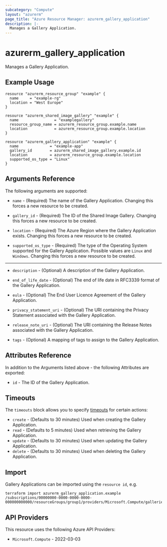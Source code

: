 ```yaml
---
subcategory: "Compute"
layout: "azurerm"
page_title: "Azure Resource Manager: azurerm_gallery_application"
description: |-
  Manages a Gallery Application.
---
```


# azurerm_gallery_application

Manages a Gallery Application.

## Example Usage

```hcl
resource "azurerm_resource_group" "example" {
  name     = "example-rg"
  location = "West Europe"
}

resource "azurerm_shared_image_gallery" "example" {
  name                = "examplegallery"
  resource_group_name = azurerm_resource_group.example.name
  location            = azurerm_resource_group.example.location
}

resource "azurerm_gallery_application" "example" {
  name              = "example-app"
  gallery_id        = azurerm_shared_image_gallery.example.id
  location          = azurerm_resource_group.example.location
  supported_os_type = "Linux"
}
```

## Arguments Reference

The following arguments are supported:

* `name` - (Required) The name of the Gallery Application. Changing this forces a new resource to be created.

* `gallery_id` - (Required) The ID of the Shared Image Gallery. Changing this forces a new resource to be created.

* `location` - (Required) The Azure Region where the Gallery Application exists. Changing this forces a new resource to be created.

* `supported_os_type` - (Required) The type of the Operating System supported for the Gallery Application. Possible values are `Linux` and `Windows`. Changing this forces a new resource to be created.

---

* `description` - (Optional) A description of the Gallery Application.

* `end_of_life_date` - (Optional) The end of life date in RFC3339 format of the Gallery Application.

* `eula` - (Optional) The End User Licence Agreement of the Gallery Application.

* `privacy_statement_uri` - (Optional) The URI containing the Privacy Statement associated with the Gallery Application.

* `release_note_uri` - (Optional) The URI containing the Release Notes associated with the Gallery Application.

* `tags` - (Optional) A mapping of tags to assign to the Gallery Application.

## Attributes Reference

In addition to the Arguments listed above - the following Attributes are exported:

* `id` - The ID of the Gallery Application.

## Timeouts

The `timeouts` block allows you to specify [timeouts](https://developer.hashicorp.com/terraform/language/resources/configure#define-operation-timeouts) for certain actions:

* `create` - (Defaults to 30 minutes) Used when creating the Gallery Application.
* `read` - (Defaults to 5 minutes) Used when retrieving the Gallery Application.
* `update` - (Defaults to 30 minutes) Used when updating the Gallery Application.
* `delete` - (Defaults to 30 minutes) Used when deleting the Gallery Application.

## Import

Gallery Applications can be imported using the `resource id`, e.g.

```shell
terraform import azurerm_gallery_application.example /subscriptions/00000000-0000-0000-0000-000000000000/resourceGroups/group1/providers/Microsoft.Compute/galleries/gallery1/applications/galleryApplication1
```

## API Providers
<!-- This section is generated, changes will be overwritten -->
This resource uses the following Azure API Providers:

* `Microsoft.Compute` - 2022-03-03
